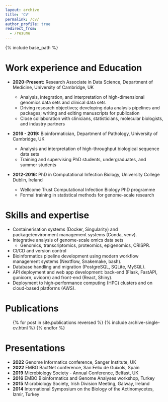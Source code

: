 ```yaml
---
layout: archive
title: 'CV'
permalink: /cv/
author_profile: true
redirect_from:
  - /resume
---
```


{% include base_path %}

# Work experience and Education

- **2020-Present:** Research Associate in Data Science, Department of Medicine, University of Cambridge, UK

  - Analysis, integration, and interpretation of high-dimensional genomics data sets and clinical data sets
  - Driving research objectives; developing data analysis pipelines and packages; writing and editing manuscripts for publication
  - Close collaboration with clinicians, statisticians, molecular biologists, and industry partners

- **2016 - 2019:** Bioinformatician, Department of Pathology, University of Cambridge, UK

  - Analysis and interpretation of high-throughput biological sequence data sets
  - Training and supervising PhD students, undergraduates, and summer students

- **2012-2016:** PhD in Computational Infection Biology, University College Dublin, Ireland
  - Wellcome Trust Computational Infection Biology PhD programme
  - Formal training in statistical methods for genome-scale research

# Skills and expertise

- Containerisation systems (Docker, Singularity) and package/environment management systems (Conda, venv).
- Integrative analysis of genome-scale omics data sets
  - Genomics, transcriptomics, proteomics, epigenomics, CRISPR.
- CI/CD and version control
- Bioinformatics pipeline development using modern workflow management systems (Nextflow, Snakemake, bash).
- Database handling and migration (PostgreSQL, SQLite, MySQL).
- API deployment and web app development: back-end (Flask, FastAPI, gunicorn, uvicorn) and front-end (React, Shiny).
- Deployment to high-performance computing (HPC) clusters and on cloud-based platforms (AWS).

# Publications

  <ul>{% for post in site.publications reversed %}
    {% include archive-single-cv.html %}
  {% endfor %}</ul>
  
Presentations
======
- **2022** Genome Informatics conference, Sanger Institute, UK
- **2022** EMBO BactNet conference, San Feliu de Guixols, Spain
- **2019** Microbiology Society - Annual Conference, Belfast, UK
- **2016** EMBO Bioinformatics and Genome Analyses workshop, Turkey
- **2015** Microbiology Society, Irish Division Meeting, Galway, Ireland
- **2014** International Symposium on the Biology of the Actinomycetes, Izmir, Turkey
